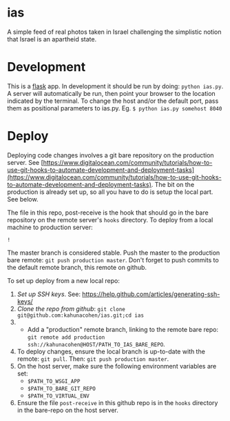 # ias
A simple feed of real photos taken in Israel challenging the simplistic notion that Israel is an apartheid state.

# Development  
This is a [flask](http://flask.pocoo.org/) app. In development it should be run
by doing: `python ias.py`. A server will automatically be run,
then point your browser to the location indicated by the terminal. To change the host and/or the default port,
pass them as positional parameters to ias.py. Eg. `$ python ias.py somehost 8040` 


# Deploy
Deploying code changes involves a git bare repository on the production server. See [https://www.digitalocean.com/community/tutorials/how-to-use-git-hooks-to-automate-development-and-deployment-tasks](https://www.digitalocean.com/community/tutorials/how-to-use-git-hooks-to-automate-development-and-deployment-tasks). The
bit on the production is already set up, so all you have to do is setup the local part. See below.

The file in this repo, post-receive is the hook that should go in the bare repository on the remote server's `hooks` directory.
To deploy from a local machine to production server:

    !

The master branch is considered stable. Push the master to the production bare remote: `git push production master`. Don't
forget to push commits to the default remote branch, this remote on github.

To set up deploy from a new local repo:

1. *Set up SSH keys*. See: https://help.github.com/articles/generating-ssh-keys/
1. *Clone the repo from github*: `git clone git@github.com:kahunacohen/ias.git;cd ias`
1. * Add a "production" remote branch, linking to the remote bare repo: `git remote add production ssh://kahunacohen@HOST/PATH_TO_IAS_BARE_REPO`.
1. To deploy changes, ensure the local branch is up-to-date with the remote: `git pull`. Then: 
`git push production master`.
1. On the host server, make sure the following environment variables are set:
   * `$PATH_TO_WSGI_APP`
   * `$PATH_TO_BARE_GIT_REPO`
   * `$PATH_TO_VIRTUAL_ENV`
1. Ensure the file `post-receive` in this github repo is in the `hooks` directory in the bare-repo on the host server. 
